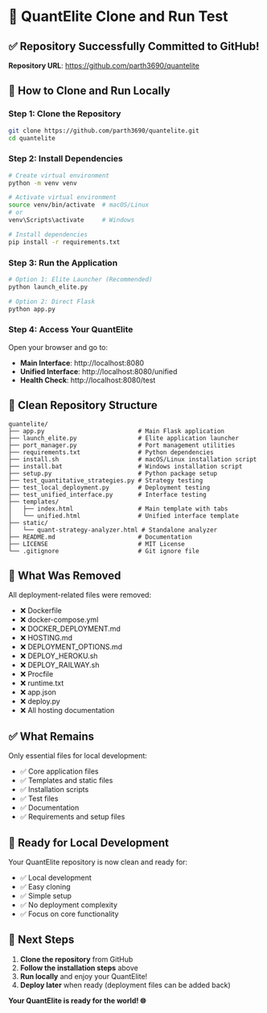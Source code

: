# 🧪 QuantElite Clone and Run Test

## ✅ Repository Successfully Committed to GitHub!

**Repository URL**: https://github.com/parth3690/quantelite

## 🚀 How to Clone and Run Locally

### Step 1: Clone the Repository
```bash
git clone https://github.com/parth3690/quantelite.git
cd quantelite
```

### Step 2: Install Dependencies
```bash
# Create virtual environment
python -m venv venv

# Activate virtual environment
source venv/bin/activate  # macOS/Linux
# or
venv\Scripts\activate     # Windows

# Install dependencies
pip install -r requirements.txt
```

### Step 3: Run the Application
```bash
# Option 1: Elite Launcher (Recommended)
python launch_elite.py

# Option 2: Direct Flask
python app.py
```

### Step 4: Access Your QuantElite
Open your browser and go to:
- **Main Interface**: http://localhost:8080
- **Unified Interface**: http://localhost:8080/unified
- **Health Check**: http://localhost:8080/test

## 📁 Clean Repository Structure

```
quantelite/
├── app.py                          # Main Flask application
├── launch_elite.py                 # Elite application launcher
├── port_manager.py                 # Port management utilities
├── requirements.txt                # Python dependencies
├── install.sh                      # macOS/Linux installation script
├── install.bat                     # Windows installation script
├── setup.py                        # Python package setup
├── test_quantitative_strategies.py # Strategy testing
├── test_local_deployment.py        # Deployment testing
├── test_unified_interface.py       # Interface testing
├── templates/
│   ├── index.html                  # Main template with tabs
│   └── unified.html                # Unified interface template
├── static/
│   └── quant-strategy-analyzer.html # Standalone analyzer
├── README.md                       # Documentation
├── LICENSE                         # MIT License
└── .gitignore                      # Git ignore file
```

## 🎯 What Was Removed

All deployment-related files were removed:
- ❌ Dockerfile
- ❌ docker-compose.yml
- ❌ DOCKER_DEPLOYMENT.md
- ❌ HOSTING.md
- ❌ DEPLOYMENT_OPTIONS.md
- ❌ DEPLOY_HEROKU.sh
- ❌ DEPLOY_RAILWAY.sh
- ❌ Procfile
- ❌ runtime.txt
- ❌ app.json
- ❌ deploy.py
- ❌ All hosting documentation

## ✅ What Remains

Only essential files for local development:
- ✅ Core application files
- ✅ Templates and static files
- ✅ Installation scripts
- ✅ Test files
- ✅ Documentation
- ✅ Requirements and setup files

## 🎉 Ready for Local Development

Your QuantElite repository is now clean and ready for:
- ✅ Local development
- ✅ Easy cloning
- ✅ Simple setup
- ✅ No deployment complexity
- ✅ Focus on core functionality

## 🚀 Next Steps

1. **Clone the repository** from GitHub
2. **Follow the installation steps** above
3. **Run locally** and enjoy your QuantElite!
4. **Deploy later** when ready (deployment files can be added back)

**Your QuantElite is ready for the world! 🌐**
